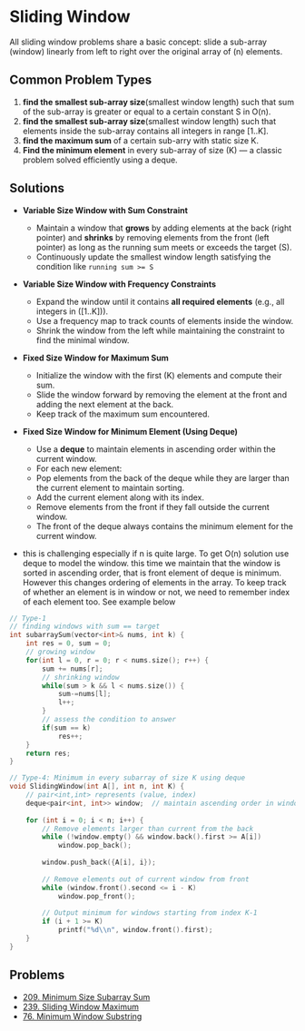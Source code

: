 # Sliding Window

All sliding window problems share a basic concept: slide a sub-array (window) linearly from left to right over the original array of \(n\) elements.

## Common Problem Types

1. **find the smallest sub-array size**(smallest window length) such that sum of the sub-array is greater or equal to a certain constant S in O(n).
2. **find the smallest sub-array size**(smallest window length) such that elements inside the sub-array contains all integers in range [1..K].
3. **find the maximum sum** of a certain sub-arry with static size K.
4. **Find the minimum element** in every sub-array of size \(K\) — a classic problem solved efficiently using a deque.

## Solutions

- **Variable Size Window with Sum Constraint**
   - Maintain a window that **grows** by adding elements at the back (right pointer) and **shrinks** by removing elements from the front (left pointer) as long as the running sum meets or exceeds the target \(S\).
   - Continuously update the smallest window length satisfying the condition like `running sum >= S`

- **Variable Size Window with Frequency Constraints**
   - Expand the window until it contains **all required elements** (e.g., all integers in \([1..K]\)).
   - Use a frequency map to track counts of elements inside the window.
   - Shrink the window from the left while maintaining the constraint to find the minimal window.

- **Fixed Size Window for Maximum Sum**
   - Initialize the window with the first \(K\) elements and compute their sum.
   - Slide the window forward by removing the element at the front and adding the next element at the back.
   - Keep track of the maximum sum encountered.

- **Fixed Size Window for Minimum Element (Using Deque)**
   - Use a **deque** to maintain elements in ascending order within the current window.
   - For each new element:
   - Pop elements from the back of the deque while they are larger than the current element to maintain sorting.
   - Add the current element along with its index.
   - Remove elements from the front if they fall outside the current window.
   - The front of the deque always contains the minimum element for the current window.

- this is challenging especially if n is quite large. To get O(n) solution use deque to model the window. this time we maintain that the window is sorted in ascending order, that is front element of deque is minimum. However this changes ordering of elements in the array. To keep track of whether an element is in window or not, we need to remember index of each element too. See example below

````c++
// Type-1
// finding windows with sum == target
int subarraySum(vector<int>& nums, int k) {
    int res = 0, sum = 0;
  	// growing window
    for(int l = 0, r = 0; r < nums.size(); r++) {
        sum += nums[r];
      	// shrinking window
        while(sum > k && l < nums.size()) {
            sum-=nums[l];
            l++;
        }
      	// assess the condition to answer
        if(sum == k)
            res++;
    }
    return res;
}
````

````c++
// Type-4: Minimum in every subarray of size K using deque
void SlidingWindow(int A[], int n, int K) {
    // pair<int,int> represents (value, index)
    deque<pair<int, int>> window;  // maintain ascending order in window
    
    for (int i = 0; i < n; i++) {
        // Remove elements larger than current from the back
        while (!window.empty() && window.back().first >= A[i])
            window.pop_back();
        
        window.push_back({A[i], i});
        
        // Remove elements out of current window from front
        while (window.front().second <= i - K)
            window.pop_front();
        
        // Output minimum for windows starting from index K-1
        if (i + 1 >= K)
            printf("%d\\n", window.front().first);
    }
}
````

## Problems

* [209. Minimum Size Subarray Sum](https://leetcode.com/problems/minimum-size-subarray-sum/)
* [239. Sliding Window Maximum](https://leetcode.com/problems/sliding-window-maximum/)
* [76. Minimum Window Substring](https://leetcode.com/problems/minimum-window-substring/)
